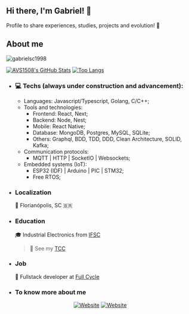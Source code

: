 ## Hi there, I'm Gabriel! 👋

  Profile to share experiences, studies, projects and evolution! 🚀

## About me

<p align="left"> <img src="https://komarev.com/ghpvc/?username=gabrielsc1998" alt="gabrielsc1998" /> </p>

[![AVS1508's GitHub Stats](https://github-readme-stats.vercel.app/api?username=gabrielsc1998&show_icons=true&count_private=true&theme=radical)](https://github.com/gabrielsc1998)
[![Top Langs](https://github-readme-stats.vercel.app/api/top-langs/?username=gabrielsc1998&layout=compact&langs_count=10&count_private=true&include_all_commits=true&show_icons=true&theme=radical)](https://github.com/anuraghazra/github-readme-stats)

- ### 💻 Techs (always under construction and advancement):
    - Languages: Javascript/Typescript, Golang, C/C++;
    - Tools and technologies:
      - Frontend: React, Next;
      - Backend: Node, Nest;
      - Mobile: React Native;
      - Database: MongoDB, Postgres, MySQL, SQLite;
      - Others: Graphql, BDD, TDD, DDD, Clean Architecture, SOLID, Kafka; 
    - Communication protocols:
      - MQTT | HTTP | SocketIO | Websockets;
    - Embedded systems (IoT):
      - ESP32 (IDF) | Arduino | PIC | STM32; 
      - Free RTOS;

- ### Localization
  📍 Florianópolis, SC 🇧🇷

- ### Education
  :mortar_board: Industrial Electronics from [IFSC](https://www.ifsc.edu.br/)
  > 📝 See my [TCC](https://repositorio.ifsc.edu.br/bitstream/handle/123456789/2098/Final.pdf?sequence=1)

- ### Job
  💼 Fullstack developer at [Full Cycle](https://fullcycle.com.br/) 
  
- ### To know more about me

<p align="center">
<a href="https://www.linkedin.com/in/gabriel-da-silva-caetano-5739b7115/"><img alt="Website" src="https://img.shields.io/badge/-LinkedIn-blue?style=flat-square&logo=Linkedin&logoColor=white&link="></a>
  <a href="https://www.instagram.com/gabriel_sc.98/"><img alt="Website" src="https://img.shields.io/badge/-Instagram-orange?style=flat-square&logo=Instagram&logoColor=white"></a>
</p>
